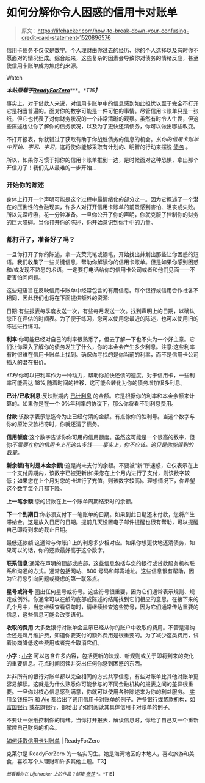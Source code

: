 # 如何分解你令人困惑的信用卡对账单

> 原文：<https://lifehacker.com/how-to-break-down-your-confusing-credit-card-statement-1520896576>

信用卡债务不仅仅是数字。个人理财由你过去的经历、你的个人选择以及有时你不愿面对的情况组成。综合起来，这些复杂的因素会导致你对债务的情绪反应，甚至使信用卡账单成为焦虑的来源。

Watch

***本帖原载于***[***ReadyForZero***](http://blog.readyforzero.com/how-to-read-a-credit-card-statement/)***。**T15】*

事实上，对于借款人来说，对信用卡账单中的信息感到如此担忧以至于完全不打开它是相当普遍的。面对你的数字可能是一件可怕的事情。尽管信用卡账单只是一张纸，但它也代表了对你财务状况的一个非常清晰的观察。虽然有时令人生畏，但这些陈述也让你了解你的债务状况，以及为了更快还清债务，你可以做出哪些改变。

不打开报表，你就错过了获取有助于你战胜债务的信息的机会。*从你的信用卡账单中开始*、*学习*、*学习*，这将使你能够采取有计划的、明智的行动来摆脱 [债务](https://lifehacker.com/a-step-by-step-guide-to-getting-out-of-debt-1475515477) 。

所以，如果你习惯于把你的信用卡账单推到一边，是时候面对这种恐惧，拿出那个开信刀了！我们先从最难的一步开始…

### 开始你的陈述

身体上打开一个声明可能是这个过程中最情绪化的部分之一。因为它概述了一个潜在的压倒性的金融现实，许多人对打开信用卡账单的前景感到害怕、沮丧或失败。所以先深呼吸，花一分钟准备。一旦你公开了你的声明，你就克服了控制你的财务的巨大障碍。当你打开你的陈述，你开始意识到你手中的力量。

### 都打开了，准备好了吗？

一旦你打开了你的陈述，拿一支荧光笔或钢笔，开始找出并划出那些让你困惑的短语。我们收集了一些关键信息，帮助你解读你的信用卡账单。但是如果你感到困惑和/或发现不熟悉的术语，一定要打电话给你的信用卡公司或者和他们见面——不要害怕问问题。

这些短语旨在反映信用卡账单中经常包含的有用信息。每个银行或信用合作社各不相同，因此我们也将在下面提供额外的资源:

日期:有些报表每季度发送一次，有些每月发送一次。找到声明上的日期，以确认您正在评估的时间表。为了便于练习，您可以使用您最近的陈述，也可以使用旧的陈述进行练习。

**利率**:你可能已经对自己的利率很熟悉了，但去了解一下也不失为一个好主意。它们让你深入了解你的债务发生了什么，你的本金会产生多少利息。注意:这些利率有时很难在信用卡账单上找到。确保你寻找的是你当前的利率，而不是信用卡公司插入的潜在报价。

*红利*:你可以把利率作为一种动力，帮助你加快还债的速度。对于信用卡，一些利率可能高达 18%,随着时间的推移，这可能会转化为你的债务增加很多利息。

**已计/已收利息**:反映账期内 [已计利息](https://lifehacker.com/money-saving-phone-calls-how-to-negotiate-down-your-ap-1442440646) 的金额。它是根据你的利率和本金余额来计算的。如果你是在一个 0%年利率的协议下，那么你将看不到利息费用。

**付款**:该数字表示您迄今为止已经付清的金额。有点像你的胜利号。当这个数字与你的原始贷款相符时，你就还清了债务。

**信用额度**:这个数字告诉你你可用的信用额度。虽然这可能是一个很高的数字，但你*不需要在你的信用卡上花这么多钱——事实上，你不应该。这只是你能得到的数量。*

**新余额(有时是本金余额)**:这是尚未支付的余额。不要被“新”所迷惑，它仅表示在上一个支付周期内，该数字已被更新(如果您在上个月内进行了支付，则该数字较低；如果您在上个月对您的卡进行了充值，则该数字较高)。理想情况下，你希望这个数字每个月都下降。

**上一笔余额**:您的贷款在上一个账单周期结束时的余额。

**下一个到期日**:你必须支付下一笔账单的日期。如果到此日期还未付款，您将产生滞纳金。这是放入日历的日期。提前几天设置电子邮件提醒也很有帮助，可以提醒自己即将到来的截止日期。

最低还款额:这通常与你账户上的利息多少相对应。如果你想更快地还清债务，如果可以的话，你的还款最好高于这个数字。

**联系信息**:通常在声明的顶部或底部，这些信息包括与您的银行或贷款服务机构联系和沟通的方式。通常包括网站、800 号码和邮寄地址。这些信息很有帮助，因为它将您引向问题或疑虑的第一联系点。

**星号或符号**:圈出任何星号或符号。这些符号很重要，因为它们通常表示规则、规定或例外。你通常可以在纸的底部或陈述的结尾找到它们相应的意思。在接下来的几个月中，当您继续查看语句时，请继续检查这些符号，因为它们通常传达重要的信息，这些信息可能会改变语句。

**收取的费用**:大多数银行对账单会显示已经从你的账户中收取的费用。不管是滞纳金还是每月维护费，知道你要支付的额外费用是很重要的。为了减少这类费用，试着协商降低这些费用或者完全取消它们。

**小字** : [小字](https://lifehacker.com/watch-out-for-rewards-credit-card-traps-that-keep-you-f-5885417) 可以包含许多内容，包括更新的法规、新规则或关于即将到来的变化的重要信息。花点时间阅读并突出任何你感到困惑的东西。

并非所有的银行对账单都以完全相同的方式共享信息，有些对账单比其他对账单更容易解读。这就是为什么熟悉你可能参与的不同金融机构的报表之间的差异很重要。一旦你对核心信息感到满意，你就可以使用各种陈述来为你的利益服务。 [实用金钱技巧](https://www.practicalmoneyskills.com/) 和 [Aie](http://www.aie.org/managing-your-money/credit-cards/How-to-Read-a-Credit-Card-Statement.cfm) 都给出了通用信用卡对账单的例子。许多银行或贷款机构，如 [富国银行](https://www.wellsfargo.com/credit-cards/statement/) 或花旗银行，都给出了如何阅读其具体信用卡对账单的例子。

不要让一张纸控制你的情绪。当你打开报表，解读信息时，你给了自己又一个重新掌控自己财务的机会。

[如何读取信用卡对账单](http://blog.readyforzero.com/how-to-read-a-credit-card-statement/) | ReadyForZero

克莱尔是 ReadyForZero 的一名实习生。她是海湾地区的本地人，喜欢旅游和美食，喜欢写个人理财和许多其他主题。T3】

<small>*想看看你在 Lifehacker 上的作品？邮箱*</small> [<small>*泰莎*</small>](https://mail.google.com/mail/?view=cm&fs=1&tf=1&to=tessa@lifehacker.com) <small>*。*T15】</small>
